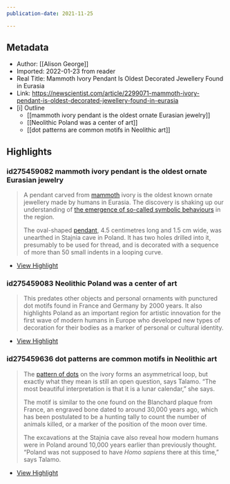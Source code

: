 ```yaml
---
publication-date: 2021-11-25

---
```

## Metadata
- Author: [[Alison George]]
- Imported: 2022-01-23 from reader
- Real Title: Mammoth Ivory Pendant Is Oldest Decorated Jewellery Found in Eurasia
- Link: https://newscientist.com/article/2299071-mammoth-ivory-pendant-is-oldest-decorated-jewellery-found-in-eurasia
- [i] Outline 
     - [[mammoth ivory pendant is the oldest ornate Eurasian jewelry]]
     - [[Neolithic Poland was a center of art]]
     - [[dot patterns are common motifs in Neolithic art]]

## Highlights

### id275459082 mammoth ivory pendant is the oldest ornate Eurasian jewelry 

> A pendant carved from [mammoth](https://www.newscientist.com/article/2268417-first-million-year-old-dna-extracted-from-siberian-mammoth-teeth/) ivory is the oldest known ornate jewellery made by humans in Eurasia. The discovery is shaking up our understanding of [the emergence of so-called symbolic behaviours](https://www.newscientist.com/article/mg25133450-700-lost-art-of-the-stone-age-the-cave-paintings-redrawing-human-history/) in the region.
> 
> The oval-shaped [pendant](https://www.newscientist.com/article/2126580-prehistoric-humans-made-jewellery-out-of-exotic-island-animals/), 4.5 centimetres long and 1.5 cm wide, was unearthed in Stajnia cave in Poland. It has two holes drilled into it, presumably to be used for thread, and is decorated with a sequence of more than 50 small indents in a looping curve.

 * [View Highlight](https://read.readwise.io/read/01ft3vcvmana8k8t4mn6jdwymt)

### id275459083 Neolithic Poland was a center of art 

> This predates other objects and personal ornaments with punctured dot motifs found in France and Germany by 2000 years. It also highlights Poland as an important region for artistic innovation for the first wave of modern humans in Europe who developed new types of decoration for their bodies as a marker of personal or cultural identity.

 * [View Highlight](https://read.readwise.io/read/01ft3vd0etwmxk1k3pcxxzhf6b)

### id275459636 dot patterns are common motifs in Neolithic art 

> The [pattern of dots](https://www.newscientist.com/article/mg23230990-700-in-search-of-the-very-first-coded-symbols/) on the ivory forms an asymmetrical loop, but exactly what they mean is still an open question, says Talamo. “The most beautiful interpretation is that it is a lunar calendar,” she says.
> 
> The motif is similar to the one found on the Blanchard plaque from France, an engraved bone dated to around 30,000 years ago, which has been postulated to be a hunting tally to count the number of animals killed, or a marker of the position of the moon over time.
> 
> The excavations at the Stajnia cave also reveal how modern humans were in Poland around 10,000 years earlier than previously thought. “Poland was not supposed to have *Homo sapiens* there at this time,” says Talamo.

 * [View Highlight](https://read.readwise.io/read/01ft3vn07a840qq2bwy1x2nsfs)
